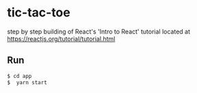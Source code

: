 # tic-tac-toe
step by step building of React's 'Intro to React' tutorial located at https://reactjs.org/tutorial/tutorial.html

## Run
```bash
$ cd app
$  yarn start
```
